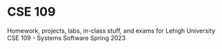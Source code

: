 # CSE 109

Homework, projects, labs, in-class stuff, and exams for Lehigh University CSE 109 - Systems Software Spring 2023
